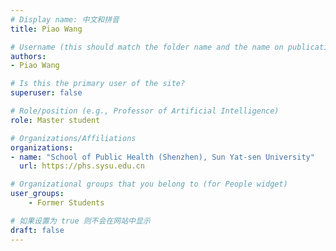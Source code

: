 ```yaml
---
# Display name: 中文和拼音
title: Piao Wang

# Username (this should match the folder name and the name on publications)
authors:
- Piao Wang

# Is this the primary user of the site?
superuser: false

# Role/position (e.g., Professor of Artificial Intelligence)
role: Master student

# Organizations/Affiliations
organizations:
- name: "School of Public Health (Shenzhen), Sun Yat-sen University" 
  url: https://phs.sysu.edu.cn

# Organizational groups that you belong to (for People widget)
user_groups:
    - Former Students

# 如果设置为 true 则不会在网站中显示
draft: false
---
```





